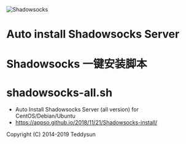 ![Shadowsocks](https://github.com/teddysun/shadowsocks_install/raw/master/shadowsocks.png)
# Auto install Shadowsocks Server
# Shadowsocks 一键安装脚本


shadowsocks-all.sh
==================
- Auto Install Shadowsocks Server (all version) for CentOS/Debian/Ubuntu
- https://appso.github.io/2018/11/21/Shadowsocks-install/

Copyright (C) 2014-2019 Teddysun

